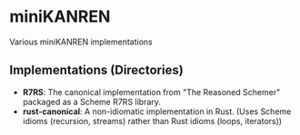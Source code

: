 # miniKANREN
Various miniKANREN implementations

## Implementations (Directories)
- **R7RS**: The canonical implementation from "The Reasoned Schemer" packaged as a Scheme R7RS library.
- **rust-canonical**: A non-idiomatic implementation in Rust. (Uses Scheme idioms (recursion, streams) rather than Rust idioms (loops, iterators))
